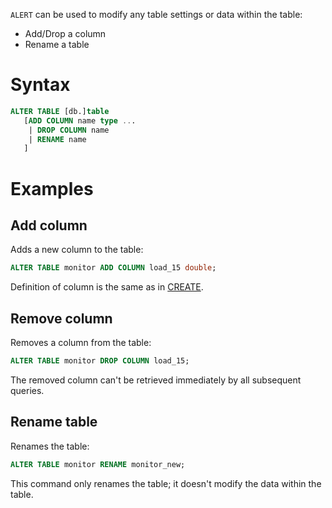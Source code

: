 `ALERT` can be used to modify any table settings or data within the table:
* Add/Drop a column
* Rename a table

# Syntax
```sql
ALTER TABLE [db.]table
   [ADD COLUMN name type ... 
    | DROP COLUMN name
    | RENAME name
   ]
```

# Examples
## Add column
Adds a new column to the table:
```sql
ALTER TABLE monitor ADD COLUMN load_15 double;
```

Definition of column is the same as in [CREATE](./create.md).

## Remove column
Removes a column from the table:
```sql
ALTER TABLE monitor DROP COLUMN load_15;
```

The removed column can't be retrieved immediately by all subsequent queries.

## Rename table
Renames the table:
```sql
ALTER TABLE monitor RENAME monitor_new;
```

This command only renames the table; it doesn't modify the data within the table.
